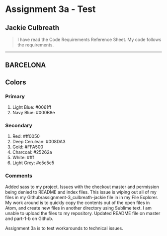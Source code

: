 # Assignment 3a - Test
## Jackie Culbreath

>I have read the Code Requirements Reference Sheet. My code follows the requirements.

---
## BARCELONA

## Colors
### Primary
1. Light Blue: #0061ff
2. Navy Blue: #000B8e

### Secondary
1. Red: #ff0050
2. Deep Cerulean: #008DA3
3. Gold: #FFA500
4. Charcoal: #25262a
5. White: #fff
6. Light Grey: #c5c5c5

### Comments
Added sass to my project. Issues with the checkout master and permission being denied to README and index files. This issue is wiping out all of my files in my Github/assignment-3_culbreath-jackie file in  in my File Explorer. My work around is to quickly copy the contents out of the open files in Atom, and create new files in another directory using Sublime text. I am unable to upload the files to my repository. Updated README file on master and part-1-b on Github.

Assignment 3a is to test workarounds to technical issues.
